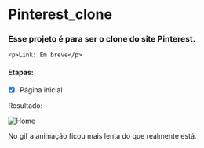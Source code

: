 # Pinterest_clone
<h3>Esse projeto é para ser o clone do site Pinterest.</h3>

	<p>Link: Em breve</p> 
<h4>Etapas:</h4>

- [x] Página inicial

Resultado:

![Home](https://github.com/AdemirWilson/Pinterest_clone/blob/main/Outros/Home.gif)

No gif a animação ficou mais lenta do que realmente está.
